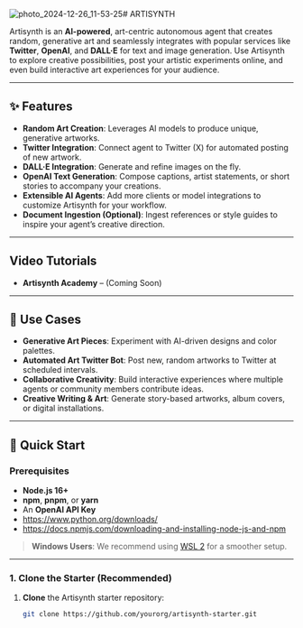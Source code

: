 ![photo_2024-12-26_11-53-25](https://github.com/user-attachments/assets/bdac4df8-9f26-420d-91cb-2c4138cd11f2)# ARTISYNTH



Artisynth is an **AI-powered**, art-centric autonomous agent that creates random, generative art and seamlessly integrates with popular services like **Twitter**, **OpenAI**, and **DALL·E** for text and image generation. Use Artisynth to explore creative possibilities, post your artistic experiments online, and even build interactive art experiences for your audience.

---

## ✨ Features

- **Random Art Creation**: Leverages AI models to produce unique, generative artworks.  
- **Twitter Integration**: Connect agent to Twitter (X) for automated posting of new artwork.  
- **DALL·E Integration**: Generate and refine images on the fly.  
- **OpenAI Text Generation**: Compose captions, artist statements, or short stories to accompany your creations.  
- **Extensible AI Agents**: Add more clients or model integrations to customize Artisynth for your workflow.  
- **Document Ingestion (Optional)**: Ingest references or style guides to inspire your agent’s creative direction.

---

## Video Tutorials

- **Artisynth Academy** – (Coming Soon)

---

## 🎯 Use Cases

- **Generative Art Pieces**: Experiment with AI-driven designs and color palettes.  
- **Automated Art Twitter Bot**: Post new, random artworks to Twitter at scheduled intervals.  
- **Collaborative Creativity**: Build interactive experiences where multiple agents or community members contribute ideas.  
- **Creative Writing & Art**: Generate story-based artworks, album covers, or digital installations.

---

## 🚀 Quick Start

### Prerequisites

- **Node.js 16+**  
- **npm**, **pnpm**, or **yarn**   
- An **OpenAI API Key**  
- https://www.python.org/downloads/
- https://docs.npmjs.com/downloading-and-installing-node-js-and-npm

> **Windows Users**: We recommend using [WSL 2](https://learn.microsoft.com/en-us/windows/wsl/install) for a smoother setup.

---

### 1. Clone the Starter (Recommended)

1. **Clone** the Artisynth starter repository:
   ```bash
   git clone https://github.com/yourorg/artisynth-starter.git
